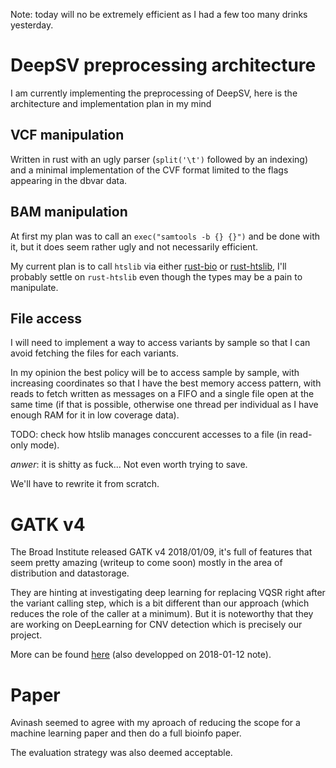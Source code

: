Note: today will no be extremely efficient as I had a few too many drinks yesterday.

# DeepSV preprocessing architecture

I am currently implementing the preprocessing of DeepSV, here is the architecture and implementation
plan in my mind

## VCF manipulation

Written in rust with an ugly parser (`split('\t')` followed by an indexing) and a minimal
implementation of the CVF format limited to the flags appearing in the dbvar data.

## BAM manipulation

At first my plan was to call an `exec("samtools -b {} {}")` and be done with it, but it does seem
rather ugly and not necessarily efficient.

My current plan is to call `htslib` via either [rust-bio](https://github.com/rust-bio/rust-htslib)
or [rust-htslib](https://github.com/rust-bio/rust-htslib), I'll probably settle on `rust-htslib`
even though the types may be a pain to manipulate.

## File access

I will need to implement a way to access variants by sample so that I can avoid fetching the files
for each variants.

In my opinion the best policy will be to access sample by sample, with increasing coordinates so
that I have the best memory access pattern, with reads to fetch written as messages on a FIFO and a
single file open at the same time (if that is possible, otherwise one thread per individual as I
have enough RAM for it in low coverage data).

TODO: check how htslib manages conccurent accesses to a file (in read-only mode).

*anwer*: it is shitty as fuck... Not even worth trying to save.

We'll have to rewrite it from scratch.

# GATK v4

The Broad Institute released GATK v4 2018/01/09, it's full of features that seem pretty amazing
(writeup to come soon) mostly in the area of distribution and datastorage.

They are hinting at investigating deep learning for replacing VQSR right after the variant calling
step, which is a bit different than our approach (which reduces the role of the caller at a
minimum). But it is noteworthy that they are working on DeepLearning for CNV detection which is
precisely our project.

More can be found [here](https://software.broadinstitute.org/gatk/blog?id=10996)
(also developped on 2018-01-12 note).

# Paper

Avinash seemed to agree with my aproach of reducing the scope for a machine learning paper and then
do a full bioinfo paper.

The evaluation strategy was also deemed acceptable.
